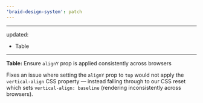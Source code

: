 ```yaml
---
'braid-design-system': patch
---
```


---
updated:
  - Table
---

**Table:** Ensure `alignY` prop is applied consistently across browsers

Fixes an issue where setting the `alignY` prop to `top` would not apply the `vertical-align` CSS property — instead falling through to our CSS reset which sets `vertical-align: baseline` (rendering inconsistently across browsers).
